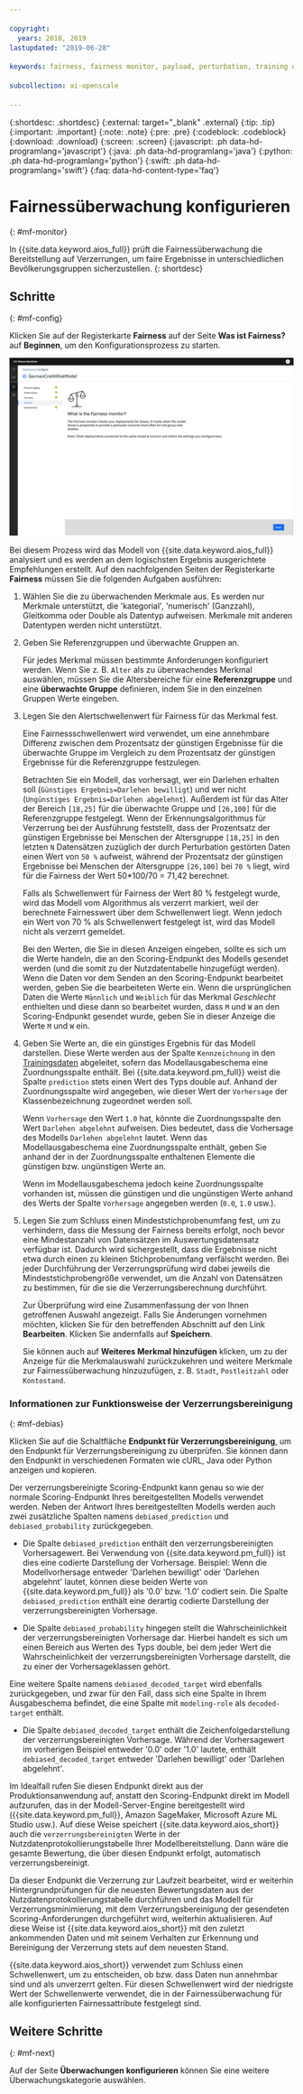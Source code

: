 ```yaml
---

copyright:
  years: 2018, 2019
lastupdated: "2019-06-28"

keywords: fairness, fairness monitor, payload, perturbation, training data, debiased

subcollection: ai-openscale

---
```


{:shortdesc: .shortdesc}
{:external: target="_blank" .external}
{:tip: .tip}
{:important: .important}
{:note: .note}
{:pre: .pre}
{:codeblock: .codeblock}
{:download: .download}
{:screen: .screen}
{:javascript: .ph data-hd-programlang='javascript'}
{:java: .ph data-hd-programlang='java'}
{:python: .ph data-hd-programlang='python'}
{:swift: .ph data-hd-programlang='swift'}
{:faq: data-hd-content-type='faq'}

# Fairnessüberwachung konfigurieren
{: #mf-monitor}

In {{site.data.keyword.aios_full}} prüft die Fairnessüberwachung die Bereitstellung auf Verzerrungen, um faire Ergebnisse in unterschiedlichen Bevölkerungsgruppen sicherzustellen.
{: shortdesc}

## Schritte
{: #mf-config}

Klicken Sie auf der Registerkarte **Fairness** auf der Seite **Was ist Fairness?** auf **Beginnen**, um den Konfigurationsprozess zu starten.

![Seite 'Was ist Fairness?'](images/fair-what-is.png)

Bei diesem Prozess wird das Modell von {{site.data.keyword.aios_full}} analysiert und es werden an dem logischsten Ergebnis ausgerichtete Empfehlungen erstellt. Auf den nachfolgenden Seiten der Registerkarte **Fairness** müssen Sie die folgenden Aufgaben ausführen:

1. Wählen Sie die zu überwachenden Merkmale aus. Es werden nur Merkmale unterstützt, die 'kategorial', 'numerisch' (Ganzzahl), Gleitkomma oder Double als Datentyp aufweisen. Merkmale mit anderen Datentypen werden nicht unterstützt.

1. Geben Sie Referenzgruppen und überwachte Gruppen an.

   Für jedes Merkmal müssen bestimmte Anforderungen konfiguriert werden. Wenn Sie z. B. `Alter` als zu überwachendes Merkmal auswählen, müssen Sie die Altersbereiche für eine **Referenzgruppe** und eine **überwachte Gruppe** definieren, indem Sie in den einzelnen Gruppen Werte eingeben.

1.  Legen Sie den Alertschwellenwert für Fairness für das Merkmal fest.

    Eine Fairnessschwellenwert wird verwendet, um eine annehmbare Differenz zwischen dem Prozentsatz der günstigen Ergebnisse für die überwachte Gruppe im Vergleich zu dem Prozentsatz der günstigen Ergebnisse für die Referenzgruppe festzulegen.

    Betrachten Sie ein Modell, das vorhersagt, wer ein Darlehen erhalten soll (`Günstiges Ergebnis=Darlehen bewilligt`) und wer nicht (`Ungünstiges Ergebnis=Darlehen abgelehnt`). Außerdem ist für das Alter der Bereich `[18,25]` für die überwachte Gruppe und `[26,100]` für die Referenzgruppe festgelegt. Wenn der Erkennungsalgorithmus für Verzerrung bei der Ausführung feststellt, dass der Prozentsatz der günstigen Ergebnisse bei Menschen der Altersgruppe `[18,25]` in den letzten `N` Datensätzen zuzüglich der durch Perturbation gestörten Daten einen Wert von `50 %` aufweist, während der Prozentsatz der günstigen Ergebnisse bei Menschen der Altersgruppe `[26,100]` bei `70 %` liegt, wird für die Fairness der Wert 50*100/70 = 71,42 berechnet.

    Falls als Schwellenwert für Fairness der Wert 80 % festgelegt wurde, wird das Modell vom Algorithmus als verzerrt markiert, weil der berechnete Fairnesswert über dem Schwellenwert liegt. Wenn jedoch ein Wert von 70 % als Schwellenwert festgelegt ist, wird das Modell nicht als verzerrt gemeldet.

     Bei den Werten, die Sie in diesen Anzeigen eingeben, sollte es sich um die Werte handeln, die an den Scoring-Endpunkt des Modells gesendet werden (und die somit zu der Nutzdatentabelle hinzugefügt werden). Wenn die Daten vor dem Senden an den Scoring-Endpunkt bearbeitet werden, geben Sie die bearbeiteten Werte ein. Wenn die ursprünglichen Daten die Werte `Männlich` und `Weiblich` für das Merkmal *Geschlecht* enthielten und diese dann so bearbeitet wurden, dass `M` und `W` an den Scoring-Endpunkt gesendet wurde, geben Sie in dieser Anzeige die Werte `M` und `W` ein.

1.  Geben Sie Werte an, die ein günstiges Ergebnis für das Modell darstellen. Diese Werte werden aus der Spalte `Kennzeichnung` in den [Trainingsdaten](/docs/services/ai-openscale?topic=ai-openscale-trainingdata#trainingdata) abgeleitet, sofern das Modellausgabeschema eine Zuordnungsspalte enthält. Bei {{site.data.keyword.pm_full}} weist die Spalte `prediction` stets einen Wert des Typs double auf. Anhand der Zuordnungsspalte wird angegeben, wie dieser Wert der `Vorhersage` der Klassenbezeichnung zugeordnet werden soll.

    Wenn `Vorhersage` den Wert `1.0` hat, könnte die Zuordnungsspalte den Wert `Darlehen abgelehnt` aufweisen. Dies bedeutet, dass die Vorhersage des Modells `Darlehen abgelehnt` lautet. Wenn das Modellausgabeschema eine Zuordnungsspalte enthält, geben Sie anhand der in der Zuordnungsspalte enthaltenen Elemente die günstigen bzw. ungünstigen Werte an.

    Wenn im Modellausgabeschema jedoch keine Zuordnungsspalte vorhanden ist, müssen die günstigen und die ungünstigen Werte anhand des Werts der Spalte `Vorhersage` angegeben werden (`0.0`, `1.0` usw.).

1.  Legen Sie zum Schluss einen Mindeststichprobenumfang fest, um zu verhindern, dass die Messung der Fairness bereits erfolgt, noch bevor eine Mindestanzahl von Datensätzen im Auswertungsdatensatz verfügbar ist. Dadurch wird sichergestellt, dass die Ergebnisse nicht etwa durch einen zu kleinen Stichprobenumfang verfälscht werden. Bei jeder Durchführung der Verzerrungsprüfung wird dabei jeweils die Mindeststichprobengröße verwendet, um die Anzahl von Datensätzen zu bestimmen, für die sie die Verzerrungsberechnung durchführt.

    Zur Überprüfung wird eine Zusammenfassung der von Ihnen getroffenen Auswahl angezeigt. Falls Sie Änderungen vornehmen möchten, klicken Sie für den betreffenden Abschnitt auf den Link **Bearbeiten**. Klicken Sie andernfalls auf **Speichern**.

    Sie können auch auf **Weiteres Merkmal hinzufügen** klicken, um zu der Anzeige für die Merkmalauswahl zurückzukehren und weitere Merkmale zur Fairnessüberwachung hinzuzufügen, z. B. `Stadt`, `Postleitzahl` oder `Kontostand`.

### Informationen zur Funktionsweise der Verzerrungsbereinigung
{: #mf-debias}

Klicken Sie auf die Schaltfläche **Endpunkt für Verzerrungsbereinigung**, um den Endpunkt für Verzerrungsbereinigung zu überprüfen. Sie können dann den Endpunkt in verschiedenen Formaten wie cURL, Java oder Python anzeigen und kopieren. 

Der verzerrungsbereinigte Scoring-Endpunkt kann genau so wie der normale Scoring-Endpunkt Ihres bereitgestellten Modells verwendet werden. Neben der Antwort Ihres bereitgestellten Modells werden auch zwei zusätzliche Spalten namens `debiased_prediction` und `debiased_probability` zurückgegeben.

- Die Spalte `debiased_prediction` enthält den verzerrungsbereinigten Vorhersagewert. Bei Verwendung von {{site.data.keyword.pm_full}} ist dies eine codierte Darstellung der Vorhersage. Beispiel: Wenn die Modellvorhersage entweder 'Darlehen bewilligt' oder 'Darlehen abgelehnt' lautet, können diese beiden Werte von {{site.data.keyword.pm_full}} als '0.0' bzw. '1.0' codiert sein. Die Spalte `debiased_prediction` enthält eine derartig codierte Darstellung der verzerrungsbereinigten Vorhersage.

- Die Spalte `debiased_probability` hingegen stellt die Wahrscheinlichkeit der verzerrungsbereinigten Vorhersage dar. Hierbei handelt es sich um einen Bereich aus Werten des Typs double, bei dem jeder Wert die Wahrscheinlichkeit der verzerrungsbereinigten Vorhersage darstellt, die zu einer der Vorhersageklassen gehört.

Eine weitere Spalte namens `debiased_decoded_target` wird ebenfalls zurückgegeben, und zwar für den Fall, dass sich eine Spalte in Ihrem Ausgabeschema befindet, die eine Spalte mit `modeling-role` als `decoded-target` enthält.

- Die Spalte `debiased_decoded_target` enthält die Zeichenfolgedarstellung der verzerrungsbereinigten Vorhersage. Während der Vorhersagewert im vorherigen Beispiel entweder '0.0' oder '1.0' lautete, enthält `debiased_decoded_target` entweder 'Darlehen bewilligt' oder 'Darlehen abgelehnt'.

Im Idealfall rufen Sie diesen Endpunkt direkt aus der Produktionsanwendung auf, anstatt den Scoring-Endpunkt direkt im Modell aufzurufen, das in der Modell-Server-Engine bereitgestellt wird ({{site.data.keyword.pm_full}}, Amazon SageMaker, Microsoft Azure ML Studio usw.). Auf diese Weise speichert {{site.data.keyword.aios_short}} auch die `verzerrungsbereinigten` Werte in der Nutzdatenprotokollierungstabelle Ihrer Modellbereitstellung. Dann wäre die gesamte Bewertung, die über diesen Endpunkt erfolgt, automatisch verzerrungsbereinigt.

Da dieser Endpunkt die Verzerrung zur Laufzeit bearbeitet, wird er weiterhin Hintergrundprüfungen für die neuesten Bewertungsdaten aus der Nutzdatenprotokollierungstabelle durchführen und das Modell für Verzerrungsminimierung, mit dem Verzerrungsbereinigung der gesendeten Scoring-Anforderungen durchgeführt wird, weiterhin aktualisieren. Auf diese Weise ist {{site.data.keyword.aios_short}} mit den zuletzt ankommenden Daten und mit seinem Verhalten zur Erkennung und Bereinigung der Verzerrung stets auf dem neuesten Stand.

{{site.data.keyword.aios_short}} verwendet zum Schluss einen Schwellenwert, um zu entscheiden, ob bzw. dass Daten nun annehmbar sind und als unverzerrt gelten. Für diesen Schwellenwert wird der niedrigste Wert der Schwellenwerte verwendet, die in der Fairnessüberwachung für alle konfigurierten Fairnessattribute festgelegt sind.

## Weitere Schritte
{: #mf-next}

Auf der Seite **Überwachungen konfigurieren** können Sie eine weitere Überwachungskategorie auswählen.
